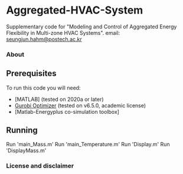 # Aggregated-HVAC-System
Supplementary code for "Modeling and Control of Aggregated Energy Flexibility in Multi-zone HVAC Systems". 
email: seungjun.hahm@postech.ac.kr
### About

## Prerequisites
To run this code you will need:
* [MATLAB] (tested on 2020a or later)
* [Gurobi Optimizer](http://user.gurobi.com/download/gurobi-optimizer) (tested on v6.5.0, academic license)
* [Matlab-Energyplus co-simulation toolbox]

## Running

Run 'main_Mass.m'
Run 'main_Temperature.m'
Run 'Display.m'
Run 'DisplayMass.m'

### License and disclaimer
